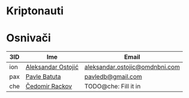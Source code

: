 # Kriptonauti

<!-- TODO: Specifikacija grupe -->

<!-- TODO: Objava dogovora od jutros -->

# Osnivači

| 3ID | Ime | Email |
| --- | --- | ----- |
| ion | [Aleksandar Ostojić](https://github.com/o100ja) | aleksandar.ostojic@omdnbni.com |
| pax | [Pavle Batuta](https://github.com/pavle-batuta) | pavledb@gmail.com              |
| che | [Čedomir Rackov](https://github.com/carce)      | TODO@che: Fill it in           |
